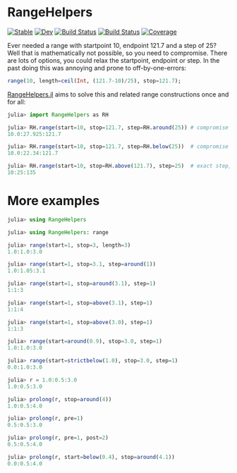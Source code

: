 # RangeHelpers

[![Stable](https://img.shields.io/badge/docs-stable-blue.svg)](https://jw3126.github.io/RangeHelpers.jl/stable)
[![Dev](https://img.shields.io/badge/docs-dev-blue.svg)](https://jw3126.github.io/RangeHelpers.jl/dev)
[![Build Status](https://github.com/jw3126/RangeHelpers.jl/workflows/CI/badge.svg)](https://github.com/jw3126/RangeHelpers.jl/actions)
[![Build Status](https://travis-ci.com/jw3126/RangeHelpers.jl.svg?branch=master)](https://travis-ci.com/jw3126/RangeHelpers.jl)
[![Coverage](https://codecov.io/gh/jw3126/RangeHelpers.jl/branch/master/graph/badge.svg)](https://codecov.io/gh/jw3126/RangeHelpers.jl)

Ever needed a range with startpoint 10, endpoint 121.7 and a step of 25?
Well that is mathematically not possible, so you need to compromise.
There are lots of options, you could relax the startpoint, endpoint or step. In the past doing this was annoying and prone to off-by-one-errors:
```julia
range(10, length=ceil(Int, (121.7-10)/25), stop=121.7);
```
[RangeHelpers.jl](https://github.com/jw3126/RangeHelpers.jl) aims to solve this and related range constructions once and for all:
```julia
julia> import RangeHelpers as RH

julia> RH.range(start=10, stop=121.7, step=RH.around(25)) # compromise on step
10.0:27.925:121.7

julia> RH.range(start=10, stop=121.7, step=RH.below(25))  # compromise step at most 25
10.0:22.34:121.7

julia> RH.range(start=10, stop=RH.above(121.7), step=25)  # exact step, but allow bigger endpoint
10:25:135
```

# More examples
```julia
julia> using RangeHelpers

julia> using RangeHelpers: range

julia> range(start=1, stop=3, length=3)
1.0:1.0:3.0

julia> range(start=1, stop=3.1, step=around(1))
1.0:1.05:3.1

julia> range(start=1, stop=around(3.1), step=1)
1:1:3

julia> range(start=1, stop=above(3.1), step=1)
1:1:4

julia> range(start=1, stop=above(3.0), step=1)
1:1:3

julia> range(start=around(0.9), stop=3.0, step=1)
1.0:1.0:3.0

julia> range(start=strictbelow(1.0), stop=3.0, step=1)
0.0:1.0:3.0

julia> r = 1.0:0.5:3.0
1.0:0.5:3.0

julia> prolong(r, stop=around(4))
1.0:0.5:4.0

julia> prolong(r, pre=1)
0.5:0.5:3.0

julia> prolong(r, pre=1, post=2)
0.5:0.5:4.0

julia> prolong(r, start=below(0.4), stop=around(4.1))
0.0:0.5:4.0
```
